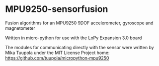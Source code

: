 # MPU9250-sensorfusion
Fusion algorithms for an MPU9250 9DOF accelerometer, gyroscope and magnetometer

Written in micro-python for use with the LoPy Expansion 3.0 board

The modules for communicating directly with the sensor were written by Mika Tuupola under the MIT License
Project home: https://github.com/tuupola/micropython-mpu9250
